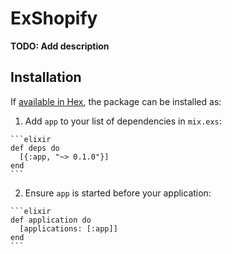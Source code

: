 # ExShopify

**TODO: Add description**

## Installation

If [available in Hex](https://hex.pm/docs/publish), the package can be installed as:

  1. Add `app` to your list of dependencies in `mix.exs`:

    ```elixir
    def deps do
      [{:app, "~> 0.1.0"}]
    end
    ```

  2. Ensure `app` is started before your application:

    ```elixir
    def application do
      [applications: [:app]]
    end
    ```
